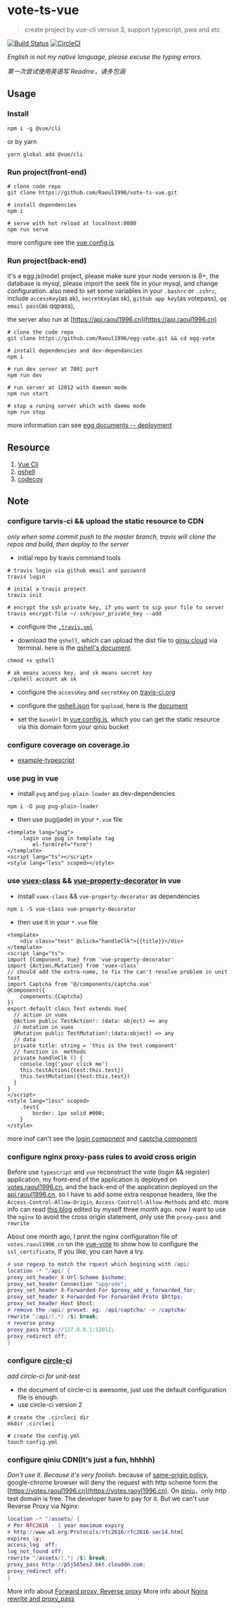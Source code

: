 # vote-ts-vue

> create project by vue-cli version 3, support typescript, pwa and etc

[![Build Status](https://travis-ci.org/Raoul1996/vote-ts-vue.svg?branch=master)](https://travis-ci.org/Raoul1996/vote-ts-vue)
[![CircleCI](https://circleci.com/gh/Raoul1996/vote-ts-vue.svg?style=svg)](https://circleci.com/gh/Raoul1996/vote-ts-vue)

*English is not my native language, please excuse the typing errors.*

*第一次尝试使用英语写 Readme，请多包涵*

## Usage

### Install

```shell
npm i -g @vue/cli
```
or by yarn

```shell
yarn global add @vue/cli
```

### Run project(front-end)

```shell
# clone code repo
git clone https://github.com/Raoul1996/vote-ts-vue.git

# install dependencies
npm i

# serve with hot reload at localhost:8080
npm run serve
```

more configure see the [vue.config.js](vue.config.js)

### Run project(back-end)

it's a egg.js(node) project, please make sure your node version is 8+,
the database is mysql, please import the seek file in your mysql, and change configuration.
also need to set some variables in your `.bashrc` or `.zshrc`, include `accessKey`(as ak), 
`secretKey`(as sk), `github app key`(as votepass), `qq email pass`(as qqpass),

the server also run at [https://api.raoul1996.cn](https://api.raoul1996.cn)

```shell
# clone the code repo
git clone https://github.com/Raoul1996/egg-vote.git && cd egg-vote

# install dependencies and dev-dependancies
npm i

# run dev server at 7001 port
npm run dev

# run server at 12012 with daemon mode
npm run start

# stop a runing server which with daemo mode
npm run stop
```
more information can see [egg documents -- deployment](https://eggjs.org/zh-cn/core/deployment.html)

## Resource

1. [Vue Cli](https://cli.vuejs.org/guide/cli-service.html)
2. [qshell](https://github.com/qiniu/qshell)
3. [codecov](https://codecov.io/)

## Note 

### configure tarvis-ci && upload the static resource to CDN 

*only when some commit push to the master branch, travis will clone the repos and build, then deploy to the server*

* initial repo by travis command tools

```shell
# travis login via github email and password
travis login

# inital a travis project
travis init

# encrypt the ssh private key, if you want to scp your file to server
travis encrypt-file ~/.ssh/your_private_key --add
```
* configure the [`.travis.yml`](.travis.yml)

* download the `qshell`, which can upload the dist file to [qiniu cloud](https://portal.qiniu.com/create) via terminal. here is the [qshell's document](https://github.com/qiniu/qshell).

```shell
chmod +x qshell

# ak means access key, and sk means secret key
./qshell account ak sk
```
* configure the `accessKey` and `secretKey` on [travis-ci.org](https://travis-ci.org)

* configure the [qshell.json](.qshell.json) for `qupload`, here is the [document](https://github.com/qiniu/qshell/blob/master/docs/qupload.md)

* set the `baseUrl` in [vue.config.js](vue.config.js), which you can get the static resource via this domain form your qiniu bucket

### configure coverage on coverage.io

- [example-typescript](https://github.com/codecov/example-typescript)

### use pug in vue

* install `pug` and `pug-plain-loader` as dev-dependencies

```shell
npm i -D pug pug-plain-loader
```
* then use pug(jade) in your `*.vue` file

```vue
<template lang="pug">
    .login use pug in template tag
        el-form(ref="form")
</template>
<script lang="ts"></script>
<style lang="less" scoped></style> 
```

### use [vuex-class](https://github.com/ktsn/vuex-class/) && [vue-property-decorator](https://github.com/kaorun343/vue-property-decorator) in vue

* install `vuex-class` && `vue-property-decorator` as dependencies

```shell
npm i -S vue-class vue-property-decorator
```
* then use it in your `*.vue` file

```vue
<template>
    <div class="test" @click="handleClk">{{title}}</div>
</template>
<script lang="ts">
import {Component, Vue} from 'vue-property-decorator'
import {Action,Mutation} from 'vuex-class'
// should add the extra-name, to fix the can't resolve problem in unit test
import Captcha from '@/components/captcha.vue'
@Component({
    components:{Captcha}
})
export default class Test extends Vue{
  // action in vuex
  @Action public TestAction!: (data: object) => any
  // mutation in vuex
  @Mutation public TestMutation!:(data:object) => any
  // data
  private title: string = 'this is the test component'
  // function in  methods
  private handleClk () {
    console.log('your click me')
    this.testAction({test:this.test})
    this.testMutation({test:this.test})
  }
}
</script>
<style lang="less" scoped>
    .test{
        border: 1px solid #000;
    }
</style>
```
more inof can't see the [login component](src/views/Login.vue) and [captcha component](src/components/Captcha.vue)

### configure nginx proxy-pass rules to avoid cross origin

Before use `typescript` and  `vue` reconstruct the vote (login && register) application, 
my front-end of the application is deployed on [votes.raoul1996.cn](https://votes.raoul1996.cn), 
and the back-end of the application deployed on the [api.raoul1996.cn](https://api.raoul1996.cn), 
so I have to add some extra response headers, 
like the `Access-Control-Allow-Origin`, `Access-Controll-Allow-Methods` and etc.
more info can read [this blog](https://raoul1996.github.io/2018/03/04/cors-session.html) edited by myself three month ago.
now I want to use the `nginx` to avoid the cross origin statement, only use the `proxy-pass` and `rewrite`

About one month ago, I print the nginx configuration file of `votes.raoul1996.cn` on the [vue-vote](https://github.com/Raoul1996/vue-vote#20180102-20180103) to show how to configure the `ssl_certificate`, If you like, you can have a try.

```lua
# use regexp to match the rquest which begining with /api/
location ~* ^/api/ {
proxy_set_header X-Url-Scheme $scheme;
proxy_set_header Connection "upgrade";
proxy_set_header X-Forwarded-For $proxy_add_x_forwarded_for;
proxy_set_header X-Forwarded-For-Forwarded-Proto $https;
proxy_set_header Host $host;
# remove the /api/ preset. eg: /api/captcha/ -> /captcha/
rewrite ^/api/(.*) /$1 break;
# reverse proxy
proxy_pass http://127.0.0.1:12012;
proxy_redirect off;
}
``` 

### configure [circle-ci](https://circleci.com/)

*add circle-ci for unit-test*
* the document of circle-ci is awesome, just use the default configuration file is enough.
* use circle-ci version 2

```shell
# create the .circleci dir
mkdir .circleci

# create the config.yml
touch config.yml
```
### configure qiniu CDN(It's just a fun, hhhhh)
*Don't use it. Because it's very foolish.*
because of [same-origin policy](https://developer.mozilla.org/en-US/docs/Web/Security/Same-origin_policy), google-chrome browser will deny the request with http scheme form the [https://votes.raoul1996.cn](https://votes.raoyl1996.cn). On [qiniu](https://portal.qiniu.com)，only http test domain is free. The developer have to pay for it.
But we can't use Reverse Proxy via Nginx:
```lua
location ~* ^/assets/ {
# Per RFC2616 - 1 year maximum expiry
# http://www.w3.org/Protocols/rfc2616/rfc2616-sec14.html
expires 1y;
access_log  off;
log_not_found off;
rewrite ^/assets/(.*) /$1 break;
proxy_pass http://p5j565es2.bkt.clouddn.com;
proxy_redirect off;
}
```
More info about [Forward proxy, Reverse proxy](https://raoul1996.github.io/2018/06/19/nginx-cors-soultion.html#srhan)
More info about [Nginx rewrite and proxy_pass](https://raoul1996.github.io/2018/06/19/nginx-cors-soultion.html#srhan)